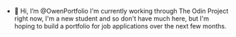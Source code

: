 - 👋 Hi, I’m @OwenPortfolio
I'm currently working through The Odin Project right now, I'm a new student and so don't have much here, 
but I'm hoping to build a portfolio for job applications over the next few months.


